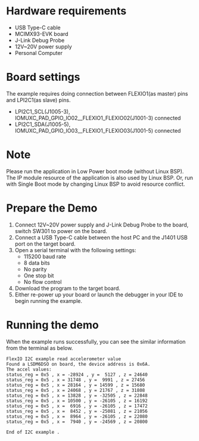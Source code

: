 Hardware requirements
=====================
- USB Type-C cable
- MCIMX93-EVK  board
- J-Link Debug Probe
- 12V~20V power supply
- Personal Computer

Board settings
============
The example requires doing connection between FLEXIO1(as master) pins and LPI2C1(as slave) pins.
- LPI2C1_SCL(J1005-3), IOMUXC_PAD_GPIO_IO02__FLEXIO1_FLEXIO02(J1001-3) connected
- LPI2C1_SDA(J1005-5), IOMUXC_PAD_GPIO_IO03__FLEXIO1_FLEXIO03(J1001-5) connected

Note
====
Please run the application in Low Power boot mode (without Linux BSP).
The IP module resource of the application is also used by Linux BSP.
Or, run with Single Boot mode by changing Linux BSP to avoid resource
conflict.

Prepare the Demo
===============
1.  Connect 12V~20V power supply and J-Link Debug Probe to the board, switch SW301 to power on the board.
2.  Connect a USB Type-C cable between the host PC and the J1401 USB port on the target board.
3.  Open a serial terminal with the following settings:
    - 115200 baud rate
    - 8 data bits
    - No parity
    - One stop bit
    - No flow control
4.  Download the program to the target board.
5.  Either re-power up your board or launch the debugger in your IDE to begin running the example.

Running the demo
================
When the example runs successfully, you can see the similar information from the terminal as below.

~~~~~~~~~~~~~~~~~~~~~
FlexIO I2C example read accelerometer value
Found a LSDM6DSO on board, the device address is 0x6A.
The accel values:
status_reg = 0x5 , x = -28924 , y =  5127 , z = 24640
status_reg = 0x5 , x = 31748 , y =  9991 , z = 27456
status_reg = 0x5 , x = 28164 , y = 14599 , z = 15680
status_reg = 0x5 , x = 24068 , y = 21767 , z = 31808
status_reg = 0x5 , x = 13828 , y = -32505 , z = 22848
status_reg = 0x5 , x = 10500 , y = -26105 , z = 16192
status_reg = 0x5 , x =  6916 , y = -26105 , z = 17472
status_reg = 0x5 , x =  8452 , y = -25081 , z = 21056
status_reg = 0x5 , x =  8964 , y = -26105 , z = 22080
status_reg = 0x5 , x =  7940 , y = -24569 , z = 20800

End of I2C example .
~~~~~~~~~~~~~~~~~~~~~
